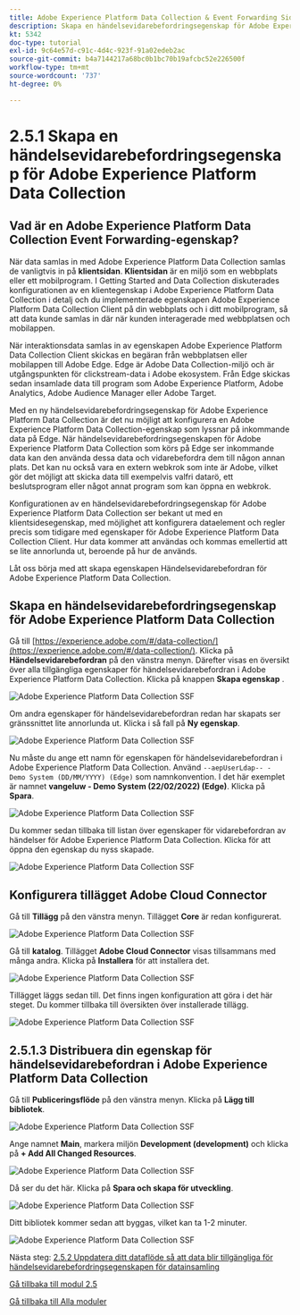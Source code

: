 ```yaml
---
title: Adobe Experience Platform Data Collection & Event Forwarding Side Forwarding - Skapa en händelsevidarebefordringsegenskap för Adobe Experience Platform datainsamling i realtid
description: Skapa en händelsevidarebefordringsegenskap för Adobe Experience Platform Data Collection
kt: 5342
doc-type: tutorial
exl-id: 9c64e57d-c91c-4d4c-923f-91a02edeb2ac
source-git-commit: b4a7144217a68bc0b1bc70b19afcbc52e226500f
workflow-type: tm+mt
source-wordcount: '737'
ht-degree: 0%

---
```


# 2.5.1 Skapa en händelsevidarebefordringsegenskap för Adobe Experience Platform Data Collection

## Vad är en Adobe Experience Platform Data Collection Event Forwarding-egenskap?

När data samlas in med Adobe Experience Platform Data Collection samlas de vanligtvis in på **klientsidan**. **Klientsidan** är en miljö som en webbplats eller ett mobilprogram. I Getting Started and Data Collection diskuterades konfigurationen av en klientegenskap i Adobe Experience Platform Data Collection i detalj och du implementerade egenskapen Adobe Experience Platform Data Collection Client på din webbplats och i ditt mobilprogram, så att data kunde samlas in där när kunden interagerade med webbplatsen och mobilappen.

När interaktionsdata samlas in av egenskapen Adobe Experience Platform Data Collection Client skickas en begäran från webbplatsen eller mobilappen till Adobe Edge. Edge är Adobe Data Collection-miljö och är utgångspunkten för clickstream-data i Adobe ekosystem. Från Edge skickas sedan insamlade data till program som Adobe Experience Platform, Adobe Analytics, Adobe Audience Manager eller Adobe Target.

Med en ny händelsevidarebefordringsegenskap för Adobe Experience Platform Data Collection är det nu möjligt att konfigurera en Adobe Experience Platform Data Collection-egenskap som lyssnar på inkommande data på Edge. När händelsevidarebefordringsegenskapen för Adobe Experience Platform Data Collection som körs på Edge ser inkommande data kan den använda dessa data och vidarebefordra dem till någon annan plats. Det kan nu också vara en extern webkrok som inte är Adobe, vilket gör det möjligt att skicka data till exempelvis valfri datarö, ett beslutsprogram eller något annat program som kan öppna en webkrok.

Konfigurationen av en händelsevidarebefordringsegenskap för Adobe Experience Platform Data Collection ser bekant ut med en klientsidesegenskap, med möjlighet att konfigurera dataelement och regler precis som tidigare med egenskaper för Adobe Experience Platform Data Collection Client. Hur data kommer att användas och kommas emellertid att se lite annorlunda ut, beroende på hur de används.

Låt oss börja med att skapa egenskapen Händelsevidarebefordran för Adobe Experience Platform Data Collection.

## Skapa en händelsevidarebefordringsegenskap för Adobe Experience Platform Data Collection

Gå till [https://experience.adobe.com/#/data-collection/](https://experience.adobe.com/#/data-collection/). Klicka på **Händelsevidarebefordran** på den vänstra menyn. Därefter visas en översikt över alla tillgängliga egenskaper för händelsevidarebefordran i Adobe Experience Platform Data Collection. Klicka på knappen **Skapa egenskap** .

![Adobe Experience Platform Data Collection SSF](./images/launchhome.png)

Om andra egenskaper för händelsevidarebefordran redan har skapats ser gränssnittet lite annorlunda ut. Klicka i så fall på **Ny egenskap**.

![Adobe Experience Platform Data Collection SSF](./images/launchhomea.png)

Nu måste du ange ett namn för egenskapen för händelsevidarebefordran i Adobe Experience Platform Data Collection. Använd `--aepUserLdap-- - Demo System (DD/MM/YYYY) (Edge)` som namnkonvention. I det här exemplet är namnet **vangeluw - Demo System (22/02/2022) (Edge)**. Klicka på **Spara**.

![Adobe Experience Platform Data Collection SSF](./images/ssf1.png)

Du kommer sedan tillbaka till listan över egenskaper för vidarebefordran av händelser för Adobe Experience Platform Data Collection. Klicka för att öppna den egenskap du nyss skapade.

![Adobe Experience Platform Data Collection SSF](./images/ssf2.png)

## Konfigurera tillägget Adobe Cloud Connector

Gå till **Tillägg** på den vänstra menyn. Tillägget **Core** är redan konfigurerat.

![Adobe Experience Platform Data Collection SSF](./images/ssf3.png)

Gå till **katalog**. Tillägget **Adobe Cloud Connector** visas tillsammans med många andra. Klicka på **Installera** för att installera det.

![Adobe Experience Platform Data Collection SSF](./images/ssf4.png)

Tillägget läggs sedan till. Det finns ingen konfiguration att göra i det här steget. Du kommer tillbaka till översikten över installerade tillägg.

![Adobe Experience Platform Data Collection SSF](./images/ssf5.png)

## 2.5.1.3 Distribuera din egenskap för händelsevidarebefordran i Adobe Experience Platform Data Collection

Gå till **Publiceringsflöde** på den vänstra menyn. Klicka på **Lägg till bibliotek**.

![Adobe Experience Platform Data Collection SSF](./images/ssf6.png)

Ange namnet **Main**, markera miljön **Development (development)** och klicka på **+ Add All Changed Resources**.

![Adobe Experience Platform Data Collection SSF](./images/ssf7.png)

Då ser du det här. Klicka på **Spara och skapa för utveckling**.

![Adobe Experience Platform Data Collection SSF](./images/ssf8.png)

Ditt bibliotek kommer sedan att byggas, vilket kan ta 1-2 minuter.

![Adobe Experience Platform Data Collection SSF](./images/ssf10.png)

Nästa steg: [2.5.2 Uppdatera ditt dataflöde så att data blir tillgängliga för händelsevidarebefordringsegenskapen för datainsamling](./ex2.md)

[Gå tillbaka till modul 2.5](./aep-data-collection-ssf.md)

[Gå tillbaka till Alla moduler](./../../../overview.md)
